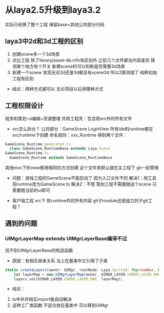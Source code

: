 
# 从laya2.5升级到laya3.2
实际已经换了整个工程 保留base+其他公共部分代码



## laya3中2d和3d工程的区别
1. 创建scene多一个3d场景
2. 对比工程 除了library/asset-db.info有区别外 之前几个文件都没内容差异
  猜测某个地方有个开关 新建scene时可以判断是否需要3d场景
3. 新建一个scene 发现无论2d还是3d都会有scene3d 所以2猜测错了 纯粹初始工程有区别
- 结论：两种方式都可以 无论项目以后用哪种方式



## 工程权限设计
程序和策划-ui编辑+资源整理
共用工程壳：包含除src外的所有文件

- src怎么拆分？
公共部分：GameScene LoginView 
所有ide的runtime都在src/runtime下创建 命名规则：xxx_Runtime
得到两个文件：
```ts
GameScene_Runtime.generated.ts 
  class GameScene_RuntimeBase extends Laya.Scene
GameScene_Runtime.ts
  GameScene_Runtime extends GameScene_RuntimeBase
```
其他mvc下的view都用相同的方式创建  这个文件夹默认就在主工程下 git一起管理
- 问题：游戏工程的GameScene不能启动了 因为入口文件不同
解决1：用工具将runtime改为GameScene.ts
解决2：不管 策划工程不需要跑这个scene 只需要跑当前的ui即可


- 客户端工程
src下 除runtime外的所有内容  git子module还是独立的子git工程？





## 遇到的问题

### UIMgrLayerMap extends UIMgrLayerBase编译不过
找不到UIMgrLayerBase的构造函数

- 原因：有相互继承关系 当上在基类中又引用了子类
```ts
static createLayers(owner: UIMgr, rootNode: Laya.Sprite): Map<number, UIMgrLayerBase> {
    let layerMap = new UIMgrLayerMap(owner, UIMGR_LAYER.UIMGR_LAYER_MAP, mapNode);
    layers.set(UIMGR_LAYER.UIMGR_LAYER_MAP, layerMap);
```
- 结论：
1. ts中并非相互import能自动解决
2. 这种工厂类函数 不适合放在基类中 可以移到UIMgr


































































